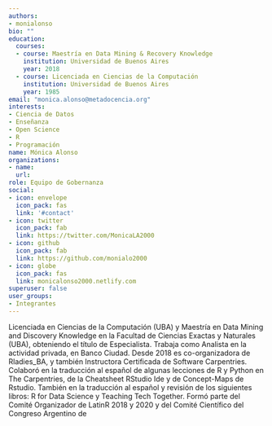 ```yaml
---
authors:
- monialonso
bio: ""
education:
  courses:
  - course: Maestría en Data Mining & Recovery Knowledge 
    institution: Universidad de Buenos Aires 
    year: 2018
  - course: Licenciada en Ciencias de la Computación
    institution: Universidad de Buenos Aires 
    year: 1985
email: "monica.alonso@metadocencia.org"
interests:
- Ciencia de Datos
- Enseñanza
- Open Science
- R
- Programación
name: Mónica Alonso
organizations:
- name: 
  url: 
role: Equipo de Gobernanza
social:
- icon: envelope
  icon_pack: fas
  link: '#contact'
- icon: twitter
  icon_pack: fab
  link: https://twitter.com/MonicaLA2000
- icon: github
  icon_pack: fab
  link: https://github.com/monialo2000
- icon: globe
  icon_pack: fas
  link: monicalonso2000.netlify.com
superuser: false
user_groups:
- Integrantes
---
```


Licenciada en Ciencias de la Computación (UBA) y Maestría en Data Mining and Discovery Knowledge en la Facultad de Ciencias Exactas y Naturales (UBA), obteniendo el título de Especialista. Trabaja como Analista en la actividad privada, en Banco Ciudad. 
Desde 2018 es co-organizadora de Rladies_BA, y también Instructora Certificada de Software Carpentries. 
Colaboró en la traducción al español de algunas lecciones de R y Python en The Carpentries, de la Cheatsheet RStudio Ide y de Concept-Maps de Rstudio. También en la traducción al español y revisión de los siguientes libros: R for Data Science y Teaching Tech Together.  Formó parte del Comité Organizador de LatinR 2018 y 2020 y del Comité Científico del Congreso Argentino de 
